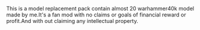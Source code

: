 This is a model replacement pack contain almost 20 warhammer40k model made by me.It's a fan mod with no claims or goals of financial reward or profit.And with out claiming any intellectual property.
